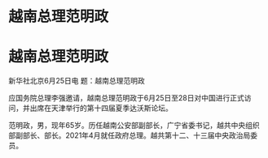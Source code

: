 # 越南总理范明政

# 越南总理范明政

新华社北京6月25日电 题：越南总理范明政

应国务院总理李强邀请，越南总理范明政于6月25日至28日对中国进行正式访问，并出席在天津举行的第十四届夏季达沃斯论坛。

范明政，男，现年65岁。历任越南公安部副部长，广宁省委书记，越共中央组织部副部长、部长。2021年4月就任政府总理。越共第十二、十三届中央政治局委员。

